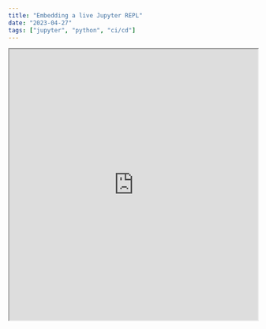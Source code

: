 ```yaml
---
title: "Embedding a live Jupyter REPL"
date: "2023-04-27"
tags: ["jupyter", "python", "ci/cd"]
---
```


<iframe
  src="http://localhost:8000/repl/index.html?kernel=python"
  height="550px"
  width="100%"
></iframe>
